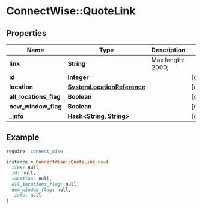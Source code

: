 # ConnectWise::QuoteLink

## Properties

| Name | Type | Description | Notes |
| ---- | ---- | ----------- | ----- |
| **link** | **String** |  Max length: 2000; |  |
| **id** | **Integer** |  | [optional] |
| **location** | [**SystemLocationReference**](SystemLocationReference.md) |  | [optional] |
| **all_locations_flag** | **Boolean** |  | [optional] |
| **new_window_flag** | **Boolean** |  | [optional] |
| **_info** | **Hash&lt;String, String&gt;** |  | [optional] |

## Example

```ruby
require 'connect_wise'

instance = ConnectWise::QuoteLink.new(
  link: null,
  id: null,
  location: null,
  all_locations_flag: null,
  new_window_flag: null,
  _info: null
)
```

